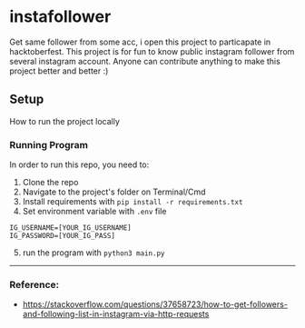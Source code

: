 # instafollower
Get same follower from some acc, i open this project to particapate in hacktoberfest. This project is for fun to know public instagram follower from several instagram account. Anyone can contribute anything to make this project better and better :)

## Setup
How to run the project locally

### Running Program
In order to run this repo, you need to:

1. Clone the repo
2. Navigate to the project's folder on Terminal/Cmd
3. Install requirements with `pip install -r requirements.txt`
4. Set environment variable with `.env` file
```
IG_USERNAME=[YOUR_IG_USERNAME]
IG_PASSWORD=[YOUR_IG_PASS]
```
5. run the program with `python3 main.py`


***

### Reference:
* https://stackoverflow.com/questions/37658723/how-to-get-followers-and-following-list-in-instagram-via-http-requests
